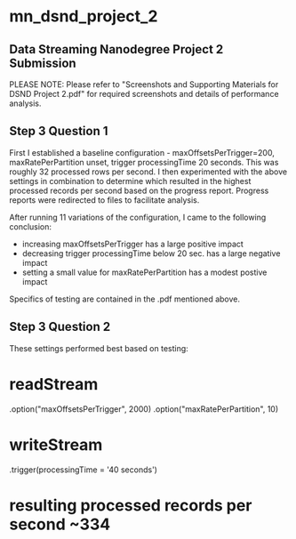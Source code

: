 # mn_dsnd_project_2
## Data Streaming Nanodegree Project 2 Submission

PLEASE NOTE: Please refer to "Screenshots and Supporting Materials for DSND Project 2.pdf"  for required screenshots and details of performance analysis.


## Step 3 Question 1 
First I established a baseline configuration - maxOffsetsPerTrigger=200, maxRatePerPartition unset, trigger processingTime 20 seconds.  This was roughly 32 processed rows per second. I then experimented with the above settings in combination to determine which resulted in the highest processed records per second based on the progress report. Progress reports were redirected to files to facilitate analysis.

After running 11 variations of the configuration, I came to the following conclusion:
- increasing maxOffsetsPerTrigger has a large positive impact
- decreasing trigger processingTime below 20 sec. has a large negative impact
- setting a small value for maxRatePerPartition has a modest postive impact

Specifics of testing are contained in the .pdf mentioned above.

## Step 3 Question 2
These settings performed best based on testing:

# readStream
.option("maxOffsetsPerTrigger", 2000)
.option("maxRatePerPartition", 10)

# writeStream
.trigger(processingTime = '40 seconds')

# resulting processed records per second ~334

